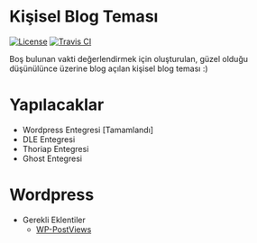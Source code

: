 Kişisel Blog Teması
===========================
[![License](http://img.shields.io/packagist/l/doctrine/orm.svg)](https://github.com/smtaydemir/personal-blog/)
[![Travis CI](https://travis-ci.org/smtaydemir/personal-blog.svg)](https://github.com/smtaydemir/personal-blog/)

Boş bulunan vakti değerlendirmek için oluşturulan, güzel olduğu düşünülünce üzerine blog açılan kişisel blog teması :)

Yapılacaklar
============

* Wordpress Entegresi [Tamamlandı]
* DLE Entegresi
* Thoriap Entegresi
* Ghost Entegresi

Wordpress
=========

* Gerekli Eklentiler
  - [WP-PostViews](http://downloads.wordpress.org/plugin/wp-postviews.1.67.zip)

